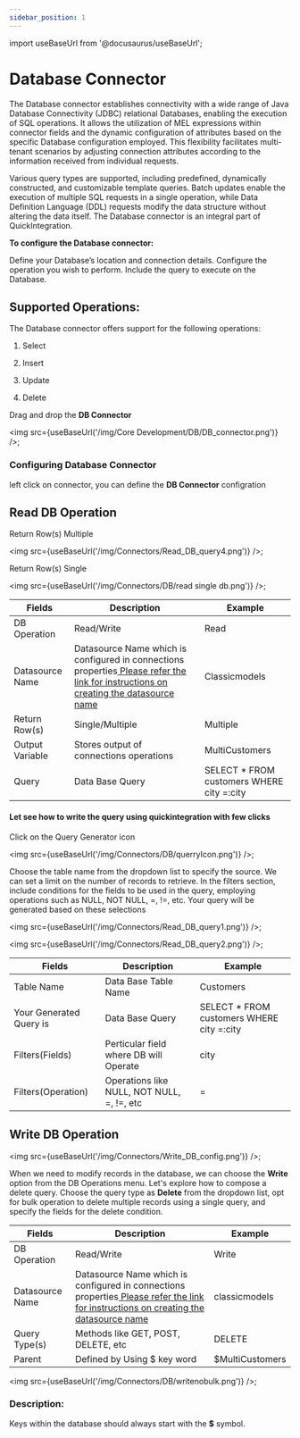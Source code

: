 ```yaml
---
sidebar_position: 1
---
```


import useBaseUrl from '@docusaurus/useBaseUrl';

# Database Connector

The Database connector establishes connectivity with a wide range of Java Database Connectivity (JDBC) relational Databases, enabling the execution of SQL operations. It allows the utilization of MEL expressions within connector fields and the dynamic configuration of attributes based on the specific Database configuration employed. This flexibility facilitates multi-tenant scenarios by adjusting connection attributes according to the information received from individual requests.

Various query types are supported, including predefined, dynamically constructed, and customizable template queries. Batch updates enable the execution of multiple SQL requests in a single operation, while Data Definition Language (DDL) requests modify the data structure without altering the data itself. The Database connector is an integral part of QuickIntegration.

**To configure the Database connector:**

Define your Database’s location and connection details.
Configure the operation you wish to perform.
Include the query to execute on the Database.

## Supported Operations:
The Database connector offers support for the following operations:

1) Select

2) Insert

3) Update

4) Delete

Drag and drop the **DB Connector**

<img src={useBaseUrl('/img/Core Development/DB/DB_connector.png')} />;

### Configuring Database Connector
left click on connector, you can define the **DB Connector** configration

## Read DB Operation

Return Row(s) Multiple

<img src={useBaseUrl('/img/Connectors/Read_DB_query4.png')} />;

Return Row(s) Single

<img src={useBaseUrl('/img/Connectors/DB/read single db.png')} />;

<table>
<thead>
<tr>
<th>Fields</th>
<th>Description</th>
<th>Example</th>
</tr>
</thead>
<tbody>
<tr>
<td>DB Operation</td>
<td>Read/Write</td>
<td>Read</td>
</tr>
<tr>
<td>Datasource Name</td>
<td>Datasource Name which is configured in connections properties<a href="/docs/Core Development/Property Config/Connection Properties/DataSource JDBC"target="_blank"> Please refer the link for instructions on creating the datasource name</a></td>
<td>Classicmodels</td>
</tr>
<tr>
<td>Return Row(s)</td>
<td>Single/Multiple</td>
<td>Multiple</td>
</tr>
<tr>
<td>Output Variable</td>
<td>Stores output of connections operations</td>
<td>MultiCustomers</td>
</tr>
<tr>
<td>Query</td>
<td>Data Base Query</td>
<td>SELECT * FROM customers WHERE city =:city</td>
</tr>
</tbody>
</table>

#### Let see how to write the query using quickintegration with few clicks
Click on the Query Generator icon

<img src={useBaseUrl('/img/Connectors/DB/querryIcon.png')} />;


Choose the table name from the dropdown list to specify the source. We can set a limit on the number of records to retrieve. In the filters section, include conditions for the fields to be used in the query, employing operations such as NULL, NOT NULL, =, !=, etc. Your query will be generated based on these selections

<img src={useBaseUrl('/img/Connectors/Read_DB_query1.png')} />;

<img src={useBaseUrl('/img/Connectors/Read_DB_query2.png')} />;

<table>
<thead>
<tr>
<th>Fields</th>
<th>Description</th>
<th>Example</th>
</tr>
</thead>
<tbody>
<tr>
<td>Table Name</td>
<td>Data Base Table Name</td>
<td>Customers</td>
</tr>
<tr>
<td>Your Generated Query is</td>
<td>Data Base Query</td>
<td>SELECT * FROM customers WHERE city =:city</td>
</tr>
<tr>
<td>Filters(Fields)</td>
<td>Perticular field where DB will Operate</td>
<td>city</td>
</tr>
<tr>
<td>Filters(Operation)</td>
<td>Operations like NULL, NOT NULL, =, !=, etc</td>
<td>=</td>
</tr>
</tbody>
</table>


## Write DB Operation

<img src={useBaseUrl('/img/Connectors/Write_DB_config.png')} />;

When we need to modify records in the database, we can choose the **Write** option from the DB Operations menu. Let's explore how to compose a delete query. Choose the query type as **Delete** from the dropdown list, opt for bulk operation to delete multiple records using a single query, and specify the fields for the delete condition. 


<table>
<thead>
<tr>
<th>Fields</th>
<th>Description</th>
<th>Example</th>
</tr>
</thead>
<tbody>
<tr>
<td>DB Operation</td>
<td>Read/Write</td>
<td>Write</td>
</tr>
<tr>
<td>Datasource Name</td>
<td>Datasource Name which is configured in connections properties<a href="/docs/Core Development/Property Config/Connection Properties/DataSource JDBC"target="_blank"> Please refer the link for instructions on creating the datasource name</a></td>
<td>classicmodels</td>
</tr>
<tr>
<td>Query Type(s)</td>
<td>Methods like GET, POST, DELETE, etc</td>
<td>DELETE</td>
</tr>
<tr>
<td>Parent</td>
<td>Defined by Using $ key word</td>
<td>$MultiCustomers</td>
</tr>
</tbody>
</table>

<img src={useBaseUrl('/img/Connectors/DB/writenobulk.png')} />;

### Description: 
Keys within the database should always start with the **$** symbol.

